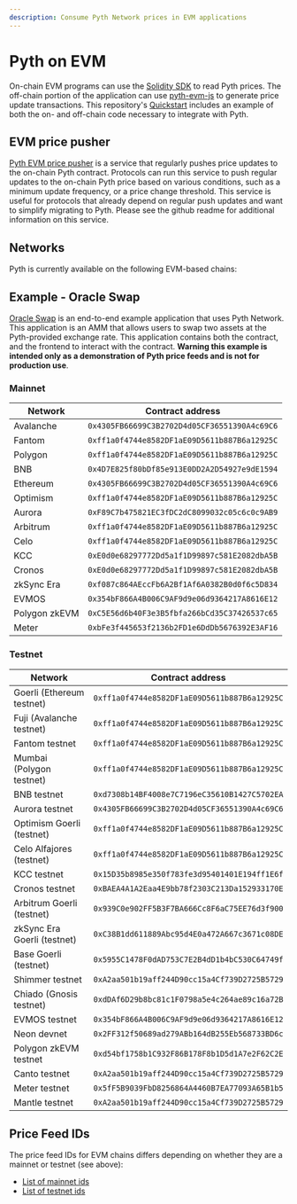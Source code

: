 ```yaml
---
description: Consume Pyth Network prices in EVM applications
---
```


# Pyth on EVM

On-chain EVM programs can use the [Solidity SDK](https://github.com/pyth-network/pyth-sdk-solidity) to read Pyth prices. The off-chain portion of the application can use [pyth-evm-js](https://github.com/pyth-network/pyth-crosschain/tree/main/target_chains/ethereum/sdk/js) to generate price update transactions. This repository's [Quickstart](https://github.com/pyth-network/pyth-crosschain/tree/main/target_chains/ethereum/sdk/js#quickstart) includes an example of both the on- and off-chain code necessary to integrate with Pyth.

## EVM price pusher

[Pyth EVM price pusher](https://github.com/pyth-network/pyth-crosschain/tree/main/price_pusher)
is a service that regularly pushes price updates to the on-chain Pyth contract.
Protocols can run this service to push regular updates to the on-chain Pyth price based on various conditions, such as a minimum update frequency, or a price change threshold.
This service is useful for protocols that already depend on regular push updates and want to simplify  migrating to Pyth.
Please see the github readme for additional information on this service.

## Networks

Pyth is currently available on the following EVM-based chains:

## Example - Oracle Swap 

[Oracle Swap](https://github.com/pyth-network/pyth-crosschain/tree/main/target_chains/ethereum/examples/oracle_swap) is an end-to-end example application that uses Pyth Network. This application is an AMM that allows users to swap two assets at the Pyth-provided exchange rate. This application contains both the contract, and
the frontend to interact with the contract. **Warning this example is intended only as a demonstration of Pyth price feeds and is not for production use**.



### Mainnet

| Network       | Contract address                             |
| ---------     | -------------------------------------------- |
| Avalanche     | `0x4305FB66699C3B2702D4d05CF36551390A4c69C6` |
| Fantom        | `0xff1a0f4744e8582DF1aE09D5611b887B6a12925C` |
| Polygon       | `0xff1a0f4744e8582DF1aE09D5611b887B6a12925C` |
| BNB           | `0x4D7E825f80bDf85e913E0DD2A2D54927e9dE1594` |
| Ethereum      | `0x4305FB66699C3B2702D4d05CF36551390A4c69C6` |
| Optimism      | `0xff1a0f4744e8582DF1aE09D5611b887B6a12925C` |
| Aurora        | `0xF89C7b475821EC3fDC2dC8099032c05c6c0c9AB9` |
| Arbitrum      | `0xff1a0f4744e8582DF1aE09D5611b887B6a12925C` |
| Celo          | `0xff1a0f4744e8582DF1aE09D5611b887B6a12925C` |
| KCC           | `0xE0d0e68297772Dd5a1f1D99897c581E2082dbA5B` |
| Cronos        | `0xE0d0e68297772Dd5a1f1D99897c581E2082dbA5B` |
| zkSync Era    | `0xf087c864AEccFb6A2Bf1Af6A0382B0d0f6c5D834` |
| EVMOS         | `0x354bF866A4B006C9AF9d9e06d9364217A8616E12` |
| Polygon zkEVM | `0xC5E56d6b40F3e3B5fbfa266bCd35C37426537c65` |
| Meter         | `0xbFe3f445653f2136b2FD1e6DdDb5676392E3AF16` |


### Testnet

| Network                     | Contract address                             |
| --------------------------- | -------------------------------------------- |
| Goerli (Ethereum testnet)   | `0xff1a0f4744e8582DF1aE09D5611b887B6a12925C` |
| Fuji (Avalanche testnet)    | `0xff1a0f4744e8582DF1aE09D5611b887B6a12925C` |
| Fantom testnet              | `0xff1a0f4744e8582DF1aE09D5611b887B6a12925C` |
| Mumbai (Polygon testnet)    | `0xff1a0f4744e8582DF1aE09D5611b887B6a12925C` |
| BNB testnet                 | `0xd7308b14BF4008e7C7196eC35610B1427C5702EA` |
| Aurora testnet              | `0x4305FB66699C3B2702D4d05CF36551390A4c69C6` |
| Optimism Goerli (testnet)   | `0xff1a0f4744e8582DF1aE09D5611b887B6a12925C` |
| Celo Alfajores (testnet)    | `0xff1a0f4744e8582DF1aE09D5611b887B6a12925C` |
| KCC testnet                 | `0x15D35b8985e350f783fe3d95401401E194ff1E6f` |
| Cronos testnet              | `0xBAEA4A1A2Eaa4E9bb78f2303C213Da152933170E` |
| Arbitrum Goerli (testnet)   | `0x939C0e902FF5B3F7BA666Cc8F6aC75EE76d3f900` |
| zkSync Era Goerli (testnet) | `0xC38B1dd611889Abc95d4E0a472A667c3671c08DE` |
| Base Goerli (testnet)       | `0x5955C1478F0dAD753C7E2B4dD1b4bC530C64749f` |
| Shimmer testnet             | `0xA2aa501b19aff244D90cc15a4Cf739D2725B5729` |
| Chiado (Gnosis testnet)     | `0xdDAf6D29b8bc81c1F0798a5e4c264ae89c16a72B` |
| EVMOS testnet               | `0x354bF866A4B006C9AF9d9e06d9364217A8616E12` |
| Neon devnet                 | `0x2FF312f50689ad279ABb164dB255Eb568733BD6c` |
| Polygon zkEVM testnet       | `0xd54bf1758b1C932F86B178F8b1D5d1A7e2F62C2E` |
| Canto testnet               | `0xA2aa501b19aff244D90cc15a4Cf739D2725B5729` |
| Meter testnet               | `0x5fF5B9039FbD8256864A4460B7EA77093A65B1b5` |
| Mantle testnet              | `0xA2aa501b19aff244D90cc15a4Cf739D2725B5729` |


## Price Feed IDs

The price feed IDs for EVM chains differs depending on whether they are a mainnet or testnet (see above):
* [List of mainnet ids](https://pyth.network/developers/price-feed-ids#pyth-evm-mainnet)
* [List of testnet ids](https://pyth.network/developers/price-feed-ids#pyth-evm-testnet)
